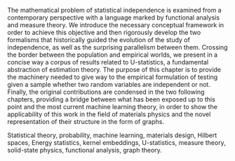 The mathematical problem of statistical independence is examined from a contemporary perspective with a language marked by functional analysis and measure theory. We introduce the necessary conceptual framework in order to achieve this objective and then rigorously develop the two formalisms that historically guided the evolution of the study of independence, as well as the surprising parallelism between them. Crossing the border between the population and empirical worlds, we present in a concise way a corpus of results related to U-statistics, a fundamental abstraction of estimation theory. The purpose of this chapter is to provide the machinery needed to give way to the empirical formulation of testing given a sample whether two random variables are independent or not. Finally, the original contributions are condensed in the two following chapters, providing a bridge between what has been exposed up to this point and the most current machine learning theory, in order to show the applicability of this work in the field of materials physics and the novel representation of their structure in the form of graphs. 

Statistical theory, probability, machine learning, materials design, Hilbert spaces, Energy statistics, kernel embeddings, U-statistics, measure theory, solid-state physics, functional analysis, graph theory. 



 
